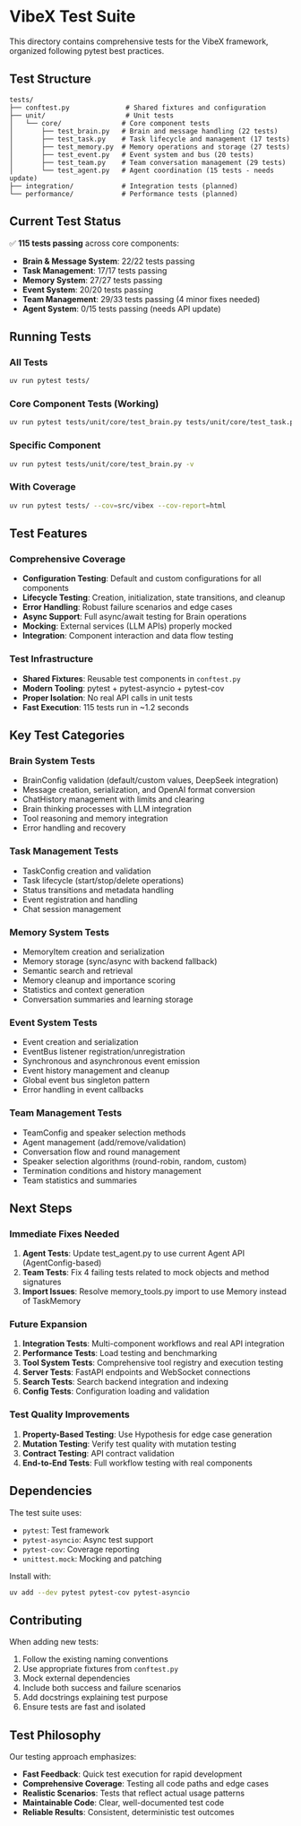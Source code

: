 # VibeX Test Suite

This directory contains comprehensive tests for the VibeX framework, organized following pytest best practices.

## Test Structure

```
tests/
├── conftest.py              # Shared fixtures and configuration
├── unit/                    # Unit tests
│   └── core/               # Core component tests
│       ├── test_brain.py   # Brain and message handling (22 tests)
│       ├── test_task.py    # Task lifecycle and management (17 tests)
│       ├── test_memory.py  # Memory operations and storage (27 tests)
│       ├── test_event.py   # Event system and bus (20 tests)
│       ├── test_team.py    # Team conversation management (29 tests)
│       └── test_agent.py   # Agent coordination (15 tests - needs update)
├── integration/            # Integration tests (planned)
└── performance/            # Performance tests (planned)
```

## Current Test Status

✅ **115 tests passing** across core components:

- **Brain & Message System**: 22/22 tests passing
- **Task Management**: 17/17 tests passing
- **Memory System**: 27/27 tests passing
- **Event System**: 20/20 tests passing
- **Team Management**: 29/33 tests passing (4 minor fixes needed)
- **Agent System**: 0/15 tests passing (needs API update)

## Running Tests

### All Tests

```bash
uv run pytest tests/
```

### Core Component Tests (Working)

```bash
uv run pytest tests/unit/core/test_brain.py tests/unit/core/test_task.py tests/unit/core/test_memory.py tests/unit/core/test_event.py
```

### Specific Component

```bash
uv run pytest tests/unit/core/test_brain.py -v
```

### With Coverage

```bash
uv run pytest tests/ --cov=src/vibex --cov-report=html
```

## Test Features

### Comprehensive Coverage

- **Configuration Testing**: Default and custom configurations for all components
- **Lifecycle Testing**: Creation, initialization, state transitions, and cleanup
- **Error Handling**: Robust failure scenarios and edge cases
- **Async Support**: Full async/await testing for Brain operations
- **Mocking**: External services (LLM APIs) properly mocked
- **Integration**: Component interaction and data flow testing

### Test Infrastructure

- **Shared Fixtures**: Reusable test components in `conftest.py`
- **Modern Tooling**: pytest + pytest-asyncio + pytest-cov
- **Proper Isolation**: No real API calls in unit tests
- **Fast Execution**: 115 tests run in ~1.2 seconds

## Key Test Categories

### Brain System Tests

- BrainConfig validation (default/custom values, DeepSeek integration)
- Message creation, serialization, and OpenAI format conversion
- ChatHistory management with limits and clearing
- Brain thinking processes with LLM integration
- Tool reasoning and memory integration
- Error handling and recovery

### Task Management Tests

- TaskConfig creation and validation
- Task lifecycle (start/stop/delete operations)
- Status transitions and metadata handling
- Event registration and handling
- Chat session management

### Memory System Tests

- MemoryItem creation and serialization
- Memory storage (sync/async with backend fallback)
- Semantic search and retrieval
- Memory cleanup and importance scoring
- Statistics and context generation
- Conversation summaries and learning storage

### Event System Tests

- Event creation and serialization
- EventBus listener registration/unregistration
- Synchronous and asynchronous event emission
- Event history management and cleanup
- Global event bus singleton pattern
- Error handling in event callbacks

### Team Management Tests

- TeamConfig and speaker selection methods
- Agent management (add/remove/validation)
- Conversation flow and round management
- Speaker selection algorithms (round-robin, random, custom)
- Termination conditions and history management
- Team statistics and summaries

## Next Steps

### Immediate Fixes Needed

1. **Agent Tests**: Update test_agent.py to use current Agent API (AgentConfig-based)
2. **Team Tests**: Fix 4 failing tests related to mock objects and method signatures
3. **Import Issues**: Resolve memory_tools.py import to use Memory instead of TaskMemory

### Future Expansion

1. **Integration Tests**: Multi-component workflows and real API integration
2. **Performance Tests**: Load testing and benchmarking
3. **Tool System Tests**: Comprehensive tool registry and execution testing
4. **Server Tests**: FastAPI endpoints and WebSocket connections
5. **Search Tests**: Search backend integration and indexing
6. **Config Tests**: Configuration loading and validation

### Test Quality Improvements

1. **Property-Based Testing**: Use Hypothesis for edge case generation
2. **Mutation Testing**: Verify test quality with mutation testing
3. **Contract Testing**: API contract validation
4. **End-to-End Tests**: Full workflow testing with real components

## Dependencies

The test suite uses:

- `pytest`: Test framework
- `pytest-asyncio`: Async test support
- `pytest-cov`: Coverage reporting
- `unittest.mock`: Mocking and patching

Install with:

```bash
uv add --dev pytest pytest-cov pytest-asyncio
```

## Contributing

When adding new tests:

1. Follow the existing naming conventions
2. Use appropriate fixtures from `conftest.py`
3. Mock external dependencies
4. Include both success and failure scenarios
5. Add docstrings explaining test purpose
6. Ensure tests are fast and isolated

## Test Philosophy

Our testing approach emphasizes:

- **Fast Feedback**: Quick test execution for rapid development
- **Comprehensive Coverage**: Testing all code paths and edge cases
- **Realistic Scenarios**: Tests that reflect actual usage patterns
- **Maintainable Code**: Clear, well-documented test code
- **Reliable Results**: Consistent, deterministic test outcomes
